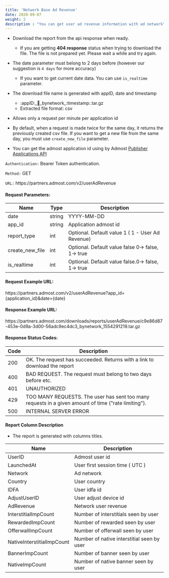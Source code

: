 ```yaml
---
title: 'Network Base Ad Revenue'
date: 2020-09-07
weight: 2
description : "You can get user ad revenue information with ad network"
---
```



- Download the report from the api response when ready.  
  
    - If you are getting **404 response** status when trying to download the file. The file is not prepared yet. Please wait a while and try again.

- The date parameter must belong to 2 days before (however our suggestion is `4 days` for more accuracy)
  - If you want to get current date data. You can use `is_realtime` parameter.

- The download file name is generated with appID, date and timestamp
    - :appID:\_:date:\_bynetwork\_:timestamp:.tar.gz
    - Extracted file format: csv

- Allows only a request per minute per application id

- By default, when a request is made twice for the same day, it returns the previously created csv file. If you want to get a new file from the same day, you must use `create_new_file` parameter.

- You can get the admost application id using by Admost [Publisher Applications API](https://admost.github.io/amrapi/publisher-app-api/)



`Authentication:` Bearer Token authentication.

`Method:` GET

`URL:` https:\//partners.admost.com/v2/userAdRevenue

#### Request Parameters:

| Name            | Type   | Description                                       |
| --------------- | ------ | ------------------------------------------------- |
| date            | string | YYYY-MM-DD                                        |
| app_id          | string | Application admost id                             |
| report_type     | int    | Optional. Default value 1 ( 1 -  User Ad Revenue) |
| create_new_file | int    | Optional. Default value false 0-> false, 1-> true |
| is_realtime     | int    | Optional. Default value false.0-> false, 1-> true |

#### Request Example URL:

https:\//partners.admost.com/v2/userAdRevenue?app_id={application_id}&date={date}

#### Response Example URL:

https:\//partners.admost.com/downloads/reports/userAdRevenue/c9e86d87-453e-0d9a-3d00-56adc9ec4dc3_bynetwork_1554291219.tar.gz

#### Response Status Codes:

| Code | Description                                                                                         |
| ---- | --------------------------------------------------------------------------------------------------- |
| 200  | OK. The request has succeeded. Returns with a link to download the report                           |
| 400  | BAD REQUEST. The request must belong to two days before etc.                                        |
| 401  | UNAUTHORIZED                                                                                        |
| 429  | TOO MANY REQUESTS. The user has sent too many requests in a given amount of time ("rate limiting"). |
| 500  | INTERNAL SERVER ERROR                                                                               |

#### Report Column Description

- The report is generated with columns titles.

| Name                       | Description                                |
| -------------------------- | ------------------------------------------ |
| UserID                     | Admost user id                             |
| LaunchedAt                 | User first session time ( UTC )            |
| Network                    | Ad network                                 |
| Country                    | User country                               |
| IDFA                       | User idfa id                               |
| AdjustUserID               | User adjust device id                      |
| AdRevenue                  | Network user revenue                       |
| InterstitialImpCount       | Number of interstitials seen by user       |
| RewardedImpCount           | Number of rewarded seen by user            |
| OfferwallImpCount          | Number of offerwall seen by user           |
| NativeInterstitialImpCount | Number of native interstitial seen by user |
| BannerImpCount             | Number of banner seen by user              |
| NativeImpCount             | Number of native banner seen by user       |